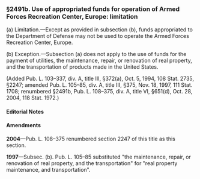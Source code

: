 ### §2491b. Use of appropriated funds for operation of Armed Forces Recreation Center, Europe: limitation ###

(a) Limitation.—Except as provided in subsection (b), funds appropriated to the Department of Defense may not be used to operate the Armed Forces Recreation Center, Europe.

(b) Exception.—Subsection (a) does not apply to the use of funds for the payment of utilities, the maintenance, repair, or renovation of real property, and the transportation of products made in the United States.

(Added Pub. L. 103–337, div. A, title III, §372(a), Oct. 5, 1994, 108 Stat. 2735, §2247; amended Pub. L. 105–85, div. A, title III, §375, Nov. 18, 1997, 111 Stat. 1708; renumbered §2491b, Pub. L. 108–375, div. A, title VI, §651(d), Oct. 28, 2004, 118 Stat. 1972.)

#### **Editorial Notes** ####

#### Amendments ####

**2004**—Pub. L. 108–375 renumbered section 2247 of this title as this section.

**1997**—Subsec. (b). Pub. L. 105–85 substituted "the maintenance, repair, or renovation of real property, and the transportation" for "real property maintenance, and transportation".